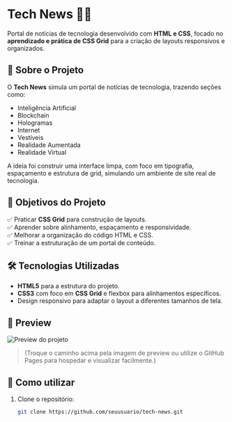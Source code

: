 # Tech News 📰🚀

Portal de notícias de tecnologia desenvolvido com **HTML e CSS**, focado no **aprendizado e prática de CSS Grid** para a criação de layouts responsivos e organizados.

## 📌 Sobre o Projeto

O **Tech News** simula um portal de notícias de tecnologia, trazendo seções como:

- Inteligência Artificial
- Blockchain
- Hologramas
- Internet
- Vestíveis
- Realidade Aumentada
- Realidade Virtual

A ideia foi construir uma interface limpa, com foco em tipografia, espaçamento e estrutura de grid, simulando um ambiente de site real de tecnologia.

## 🎯 Objetivos do Projeto

✅ Praticar **CSS Grid** para construção de layouts.  
✅ Aprender sobre alinhamento, espaçamento e responsividade.  
✅ Melhorar a organização do código HTML e CSS.  
✅ Treinar a estruturação de um portal de conteúdo.

## 🛠️ Tecnologias Utilizadas

- **HTML5** para a estrutura do projeto.
- **CSS3** com foco em **CSS Grid** e flexbox para alinhamentos específicos.
- Design responsivo para adaptar o layout a diferentes tamanhos de tela.

## 📸 Preview

![Preview do projeto](./caminho-da-sua-imagem.png)

> (Troque o caminho acima pela imagem de preview ou utilize o GitHub Pages para hospedar e visualizar facilmente.)

## 🚀 Como utilizar

1. Clone o repositório:
   ```bash
   git clone https://github.com/seuusuario/tech-news.git
